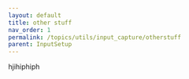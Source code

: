 ```yaml
---
layout: default
title: other stuff
nav_order: 1 
permalink: /topics/utils/input_capture/otherstuff
parent: InputSetup
---
```


hjihiphiph
<!-- ![clock_sync_sucess_picture](clock_sync/time_sync_check.png) -->


